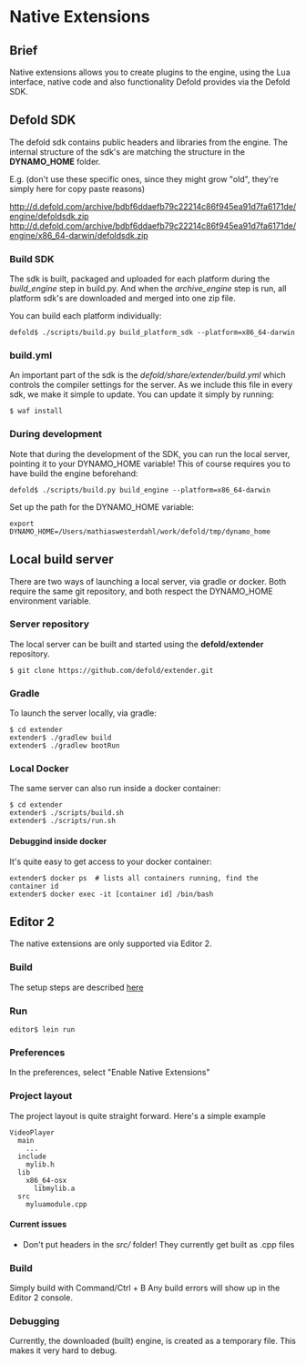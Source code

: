 # Native Extensions

## Brief

Native extensions allows you to create plugins to the engine, using the Lua interface, native code and also
functionality Defold provides via the Defold SDK.


## Defold SDK

The defold sdk contains public headers and libraries from the engine.
The internal structure of the sdk's are matching the structure in the **DYNAMO_HOME** folder.

E.g. (don't use these specific ones, since they might grow "old", they're simply here for copy paste reasons)

  http://d.defold.com/archive/bdbf6ddaefb79c22214c86f945ea91d7fa6171de/engine/defoldsdk.zip
  http://d.defold.com/archive/bdbf6ddaefb79c22214c86f945ea91d7fa6171de/engine/x86_64-darwin/defoldsdk.zip

### Build SDK

The sdk is built, packaged and uploaded for each platform during the *build_engine* step in build.py.
And when the *archive_engine* step is run, all platform sdk's are downloaded and merged into one zip file.

You can build each platform individually:

    defold$ ./scripts/build.py build_platform_sdk --platform=x86_64-darwin

### build.yml

An important part of the sdk is the *defold/share/extender/build.yml* which controls the compiler settings for the server.
As we include this file in every sdk, we make it simple to update. You can update it simply by running:

    $ waf install

### During development

Note that during the development of the SDK, you can run the local server, pointing it to your DYNAMO_HOME variable!
This of course requires you to have build the engine beforehand:

    defold$ ./scripts/build.py build_engine --platform=x86_64-darwin

Set up the path for the DYNAMO_HOME variable:

    export DYNAMO_HOME=/Users/mathiaswesterdahl/work/defold/tmp/dynamo_home
  
  
## Local build server

There are two ways of launching a local server, via gradle or docker.
Both require the same git repository, and both respect the DYNAMO_HOME environment variable.

### Server repository

The local server can be built and started using the **defold/extender** repository.

    $ git clone https://github.com/defold/extender.git

### Gradle

To launch the server locally, via gradle:

    $ cd extender
    extender$ ./gradlew build
    extender$ ./gradlew bootRun

### Local Docker

The same server can also run inside a docker container:

    $ cd extender
    extender$ ./scripts/build.sh
    extender$ ./scripts/run.sh
  
#### Debuggind inside docker

It's quite easy to get access to your docker container:

    extender$ docker ps  # lists all containers running, find the container id
    extender$ docker exec -it [container id] /bin/bash

## Editor 2

The native extensions are only supported via Editor 2.

### Build

The setup steps are described [here](./editor/README.md)

### Run

    editor$ lein run

### Preferences

In the preferences, select "Enable Native Extensions"

### Project layout

The project layout is quite straight forward.
Here's a simple example

    VideoPlayer
      main
        ...
      include
        mylib.h
      lib
        x86_64-osx
          libmylib.a
      src
        myluamodule.cpp

#### Current issues

* Don't put headers in the *src/* folder! They currently get built as .cpp files
  

### Build

Simply build with Command/Ctrl + B
Any build errors will show up in the Editor 2 console.

### Debugging

Currently, the downloaded (built) engine, is created as a temporary file.
This makes it very hard to debug.

